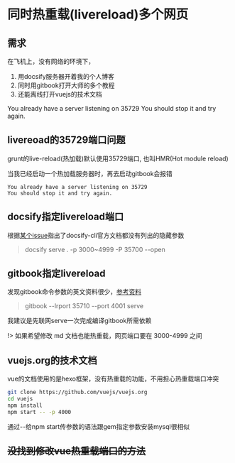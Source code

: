 # 同时热重载(livereload)多个网页

## 需求

在飞机上，没有网络的环境下，

1. 用docsify服务器开着我的个人博客
2. 同时用gitbook打开大师的多个教程
3. 还能离线打开vuejs的技术文档

You already have a server listening on 35729
You should stop it and try again.

## livereoad的35729端口问题

grunt的live-reload(热加载)默认使用35729端口, 也叫HMR(Hot module reload)

当我已经启动一个热加载服务器时，再去启动gitbook会报错

```
You already have a server listening on 35729
You should stop it and try again.
```

## docsify指定livereload端口

根据[某个issue](https://github.com/docsifyjs/docsify-cli/issues/51)指出了docsify-cli官方文档都没有列出的隐藏参数

> docsify serve . -p 3000~4999 -P 35700 --open


## gitbook指定livereload

发现gitbook命令参数的英文资料很少，[参考资料](https://stackoverflow.com/questions/28789420/how-to-change-default-listening-port-when-use-gitbook-to-serve-a-site)

> gitbook --lrport 35710 --port 4001 serve

我建议是先联网serve一次完成编译gitbook所需依赖

!> 如果希望修改 md 文档也能热重载，网页端口要在 3000-4999 之间

## vuejs.org的技术文档

vue的文档使用的是hexo框架，没有热重载的功能，不用担心热重载端口冲突

```bash
git clone https://github.com/vuejs/vuejs.org
cd vuejs
npm install
npm start -- -p 4000
```

通过--给npm start传参数的语法跟gem指定参数安装mysql很相似

## ~~没找到修改vue热重载端口的方法~~
 